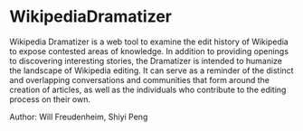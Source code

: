 # WikipediaDramatizer
 
Wikipedia Dramatizer is a web tool to examine the edit history of Wikipedia to expose contested areas of knowledge. In addition to providing openings to discovering interesting stories, the Dramatizer is intended to humanize the landscape of Wikipedia editing. It can serve as a reminder of the distinct and overlapping conversations and communities that form around the creation of articles, as well as the individuals who contribute to the editing process on their own.


Author: Will Freudenheim, Shiyi Peng